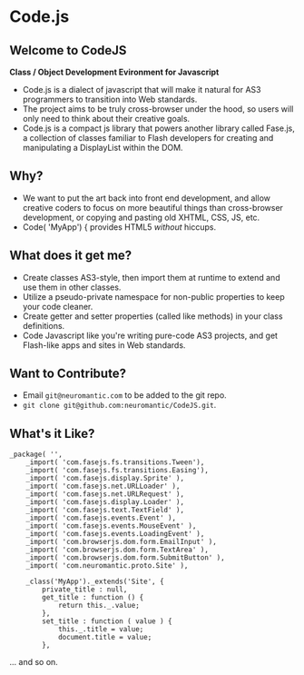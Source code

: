 # Code.js

## Welcome to CodeJS


 
 **Class / Object Development Evironment for Javascript**
 
  * Code.js is a dialect of javascript that will make it natural for AS3 programmers to transition into Web standards.
  * The project aims to be truly cross-browser under the hood, so users will only need to think about their creative goals.
  * Code.js is a compact js library that powers another library called Fase.js, a collection of classes familiar to Flash developers for creating and manipulating a DisplayList within the DOM.
  
## Why?

  * We want to put the art back into front end development, and allow creative coders to focus on more beautiful things than cross-browser development, or copying and pasting old XHTML, CSS, JS, etc.
  * Code( 'MyApp') { provides HTML5 *without* hiccups.
  
## What does it get me?
  * Create classes AS3-style, then import them at runtime to extend and use them in other classes.
  * Utilize a pseudo-private namespace for non-public properties to keep your code cleaner.
  * Create getter and setter properties (called like methods) in your class definitions.
  * Code Javascript like you're writing pure-code AS3 projects, and get Flash-like apps and sites in Web standards. 

## Want to Contribute?
  
  * Email `git@neuromantic.com` to be added to the git repo.
  * `git clone git@github.com:neuromantic/CodeJS.git`.
   
## What's it Like?

    _package( '',
        _import( 'com.fasejs.fs.transitions.Tween'),
        _import( 'com.fasejs.fs.transitions.Easing'),
        _import( 'com.fasejs.display.Sprite' ),
        _import( 'com.fasejs.net.URLLoader' ),
        _import( 'com.fasejs.net.URLRequest' ),
        _import( 'com.fasejs.display.Loader' ),
        _import( 'com.fasejs.text.TextField' ),
        _import( 'com.fasejs.events.Event' ),
        _import( 'com.fasejs.events.MouseEvent' ),
        _import( 'com.fasejs.events.LoadingEvent' ),
        _import( 'com.browserjs.dom.form.EmailInput' ),
        _import( 'com.browserjs.dom.form.TextArea' ),
        _import( 'com.browserjs.dom.form.SubmitButton' ),
        _import( 'com.neuromantic.proto.Site' ),
  
        _class('MyApp')._extends('Site', {
            private_title : null,
            get_title : function () {
                return this._.value;
            },
            set_title : function ( value ) {
                this._.title = value;
                document.title = value;
            },
   ... and so on.
  
 

